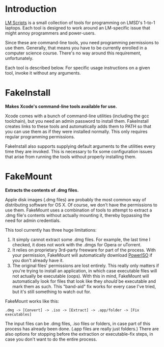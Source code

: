 Introduction
============
[LM Scripts](http://github.com/SyntaxColoring/LM-Scripts) is a small collection of tools for programming on LMSD's 1-to-1 laptops.  Each tool is designed to work around an LM-specific issue that might annoy programmers and power-users.

Since these are command-line tools, you need programming permissions to use them.  Generally, that means you have to be currently enrolled in a computer science course.  There's no way around this requirement, unfortunately.

Each tool is described below.  For specific usage instructions on a given tool, invoke it without any arguments.

FakeInstall
===========
**Makes Xcode's command-line tools available for use.**

Xcode comes with a bunch of command-line utilities (including the gcc toolchain), but you need an admin password to install them.  FakeInstall creates links to these tools and automatically adds them to PATH so that you can use them as if they were installed normally.  This only requires regular programming permissions.

FakeInstall also supports supplying default arguments to the utilities every time they are invoked.  This is necessary to fix some configuration issues that arise from running the tools without properly installing them.

FakeMount
=========
**Extracts the contents of .dmg files.**

Apple disk images (.dmg files) are probably the most common way of distributing software for OS X.  Of course, we don't have the permissions to use them.  FakeMount uses a combination of tools to attempt to extract a .dmg file's contents without actually mounting it, thereby bypassing the need for admin credentials.

This tool currently has three huge limitations:

  1. It simply cannot extract some .dmg files.  For example, the last time I checked, it does not work with the .dmgs for Opera or uTorrent.
  2. It relies on proprietary 3rd-party freeware for part of the process.  With your permission, FakeMount will automatically download [PowerISO](http://www.poweriso.com) if you don't already have it.
  3. The original files' permissions are lost entirely.  This really only matters if you're trying to install an application, in which case executable files will not actually be executable (oops).  With this in mind, FakeMount will automatically look for files that look like they *should* be executable and mark them as such.  This "band-aid" fix works for every case I've tried, but it's still something to watch out for.

FakeMount works like this:

    .dmg -> [Convert] -> .iso -> [Extract] -> .app/folder -> [Fix executables]

The input files can be .dmg files, .iso files or folders, in case part of this process has already been done.  (.app files are really just folders.)  There are also options for stopping before the extraction or executable-fix steps, in case you don't want to do the entire process.
